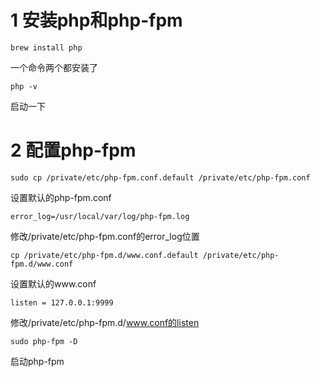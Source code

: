 # 1 安装php和php-fpm

```
brew install php
```

一个命令两个都安装了

```
php -v
```

启动一下

# 2 配置php-fpm

```
sudo cp /private/etc/php-fpm.conf.default /private/etc/php-fpm.conf
```

设置默认的php-fpm.conf

```
error_log=/usr/local/var/log/php-fpm.log
```

修改/private/etc/php-fpm.conf的error_log位置

```
cp /private/etc/php-fpm.d/www.conf.default /private/etc/php-fpm.d/www.conf
```

设置默认的www.conf

```
listen = 127.0.0.1:9999
```

修改/private/etc/php-fpm.d/www.conf的listen

```
sudo php-fpm -D
```

启动php-fpm